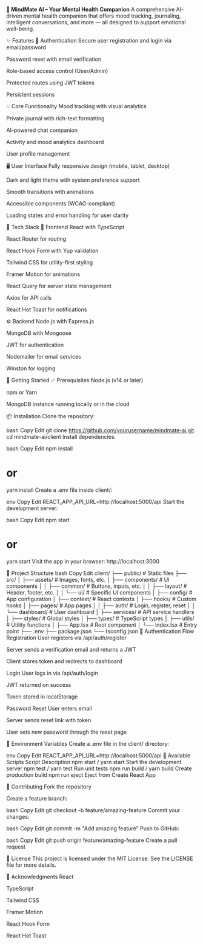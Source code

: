 **🧠 MindMate AI – Your Mental Health Companion**
A comprehensive AI-driven mental health companion that offers mood tracking, journaling, intelligent conversations, and more — all designed to support emotional well-being.

✨ Features
🔐 Authentication
Secure user registration and login via email/password

Password reset with email verification

Role-based access control (User/Admin)

Protected routes using JWT tokens

Persistent sessions

💡 Core Functionality
Mood tracking with visual analytics

Private journal with rich-text formatting

AI-powered chat companion

Activity and mood analytics dashboard

User profile management

🖥️ User Interface
Fully responsive design (mobile, tablet, desktop)

Dark and light theme with system preference support

Smooth transitions with animations

Accessible components (WCAG-compliant)

Loading states and error handling for user clarity

🧰 Tech Stack
🔧 Frontend
React with TypeScript

React Router for routing

React Hook Form with Yup validation

Tailwind CSS for utility-first styling

Framer Motion for animations

React Query for server state management

Axios for API calls

React Hot Toast for notifications

⚙️ Backend
Node.js with Express.js

MongoDB with Mongoose

JWT for authentication

Nodemailer for email services

Winston for logging

🚀 Getting Started
✅ Prerequisites
Node.js (v14 or later)

npm or Yarn

MongoDB instance running locally or in the cloud

📦 Installation
Clone the repository:

bash
Copy
Edit
git clone https://github.com/yourusername/mindmate-ai.git
cd mindmate-ai/client
Install dependencies:

bash
Copy
Edit
npm install
# or
yarn install
Create a .env file inside client/:

env
Copy
Edit
REACT_APP_API_URL=http://localhost:5000/api
Start the development server:

bash
Copy
Edit
npm start
# or
yarn start
Visit the app in your browser:
http://localhost:3000

📁 Project Structure
bash
Copy
Edit
client/
├── public/            # Static files
├── src/
│   ├── assets/        # Images, fonts, etc.
│   ├── components/    # UI components
│   │   ├── common/    # Buttons, inputs, etc.
│   │   ├── layout/    # Header, footer, etc.
│   │   └── ui/        # Specific UI components
│   ├── config/        # App configuration
│   ├── context/       # React contexts
│   ├── hooks/         # Custom hooks
│   ├── pages/         # App pages
│   │   ├── auth/      # Login, register, reset
│   │   └── dashboard/ # User dashboard
│   ├── services/      # API service handlers
│   ├── styles/        # Global styles
│   ├── types/         # TypeScript types
│   ├── utils/         # Utility functions
│   ├── App.tsx        # Root component
│   └── index.tsx      # Entry point
├── .env
├── package.json
└── tsconfig.json
🔑 Authentication Flow
Registration
User registers via /api/auth/register

Server sends a verification email and returns a JWT

Client stores token and redirects to dashboard

Login
User logs in via /api/auth/login

JWT returned on success

Token stored in localStorage

Password Reset
User enters email

Server sends reset link with token

User sets new password through the reset page

📜 Environment Variables
Create a .env file in the client/ directory:

env
Copy
Edit
REACT_APP_API_URL=http://localhost:5000/api
🧪 Available Scripts
Script	Description
npm start / yarn start	Start the development server
npm test / yarn test	Run unit tests
npm run build / yarn build	Create production build
npm run eject	Eject from Create React App

🤝 Contributing
Fork the repository

Create a feature branch:

bash
Copy
Edit
git checkout -b feature/amazing-feature
Commit your changes:

bash
Copy
Edit
git commit -m "Add amazing feature"
Push to GitHub:

bash
Copy
Edit
git push origin feature/amazing-feature
Create a pull request

📄 License
This project is licensed under the MIT License. See the LICENSE file for more details.

🙌 Acknowledgments
React

TypeScript

Tailwind CSS

Framer Motion

React Hook Form

React Hot Toast
